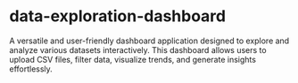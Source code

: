 # data-exploration-dashboard
A versatile and user-friendly dashboard application designed to explore and analyze various datasets interactively. This dashboard allows users to upload CSV files, filter data, visualize trends, and generate insights effortlessly.
